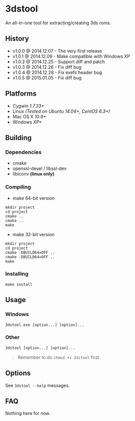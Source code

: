 # 3dstool

An all-in-one tool for extracting/creating 3ds roms.

## History

- v1.0.0 @ 2014.12.07 - The very first release
- v1.0.1 @ 2014.12.09 - Make compatible with Windows XP
- v1.0.2 @ 2014.12.25 - Support diff and patch
- v1.0.3 @ 2014.12.26 - Fix diff bug
- v1.0.4 @ 2014.12.28 - Fix exefs header bug
- v1.0.5 @ 2015.01.05 - Fix diff bug

## Platforms

- Cygwin *1.7.33+*
- Linux *(Tested on Ubuntu 14.04+, CentOS 6.3+)*
- Mac OS X *10.9+*
- Windows *XP+*

## Building

### Dependencies

- cmake
- openssl-devel / libssl-dev
- libiconv **(linux only)**

### Compiling

- make 64-bit version
~~~
mkdir project
cd project
cmake ..
cmake ..
make
~~~

- make 32-bit version
~~~
mkdir project
cd project
cmake -DBUILD64=OFF ..
cmake -DBUILD64=OFF ..
make
~~~

### Installing

~~~
make install
~~~

## Usage

### Windows

~~~
3dstool.exe [option...] [option]...
~~~

### Other

~~~
3dstool [option...] [option]...
~~~

> Remember to do `chmod +x 3dstool` first

## Options

See `3dstool --help` messages.

## FAQ

Nothing here for now.
